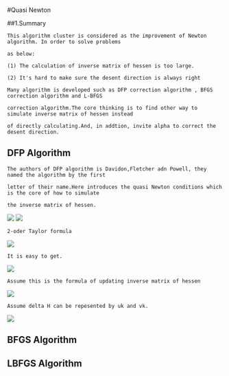 #Quasi Newton

##1.Summary
    
    This algorithm cluster is considered as the improvement of Newton algorithm. In order to solve problems 
    
    as below:
    
    (1) The calculation of inverse matrix of hessen is too large.
    
    (2) It's hard to make sure the desent direction is always right
    
    Many algorithm is developed such as DFP correction algorithm , BFGS correction algorithm and L-BFGS 
    
    correction algorithm.The core thinking is to find other way to simulate inverse matrix of hessen instead 
    
    of directly calculating.And, in addtion, invite alpha to correct the desent direction.
    
## DFP Algorithm

    The authors of DFP algorithm is Davidon,Fletcher adn Powell, they named the algorithm by the first 
    
    letter of their name.Here introduces the quasi Newton conditions which is the core of how to simulate 
    
    the inverse matrix of hessen.
    
<img src="http://chart.googleapis.com/chart?cht=tx&chl=H_%7Bk%7D%20%5C%20%5C%20%5C%20%5Capprox%20%20%5C%20%5C%20%5C%20G_%7Bk%7D%5E%7B-1%7D" style="border:none;" />

<img src="http://chart.googleapis.com/chart?cht=tx&chl=Set%20%5C%20%5C%20%5C%5C%20g(x)%3D%5Cnabla%20f(x)%20%5C%20%5C%20%5C%20%20g_%7Bk%7D%3D%5Cnabla%20f(x%5E%7Bk%7D)%20%5C%20%5C%20%5C%20G_%7Bk%7D%3D%5Cnabla%5E%7B2%7Df(x%5E%7Bk%7D)%20%5C%5C%0A%0A%0A" style="border:none;" />

    2-oder Taylor formula
    
<img src="http://chart.googleapis.com/chart?cht=tx&chl=g(x)%5Capprox%20g(x%5E%7Bk%2B1%7D)%2B%5Cnabla%5E%7B2%7Df(x%5E%7Bk%2B1%7D)(x-x%5E%7Bk%2B1%7D)%5C%5C%0Ag_%7Bk%7D%5Capprox%20g(x%5E%7Bk%2B1%7D)%2B%5Cnabla%5E%7B2%7Df(x%5E%7Bk%2B1%7D)(x%5E%7Bk%7D-x%5E%7Bk%2B1%7D)%5C%5C%0A" style="border:none;" />

    It is easy to get.

<img src="http://chart.googleapis.com/chart?cht=tx&chl=g_%7Bk%2B1%7D-g_%7Bk%7D%3DG_%7Bk%2B1%7D(x%5E%7Bk%7D-x%5E%7Bk%2B1%7D)%5C%5C%0A%0AG_%7Bk%2B1%7D%5E%7B-1%7D(g_%7Bk%2B1%7D-g_%7Bk%7D)%3D(x%5E%7Bk%7D-x%5E%7Bk%2B1%7D)%5C%5C%0A" style="border:none;" />
    
    
    Assume this is the formula of updating inverse matrix of hessen

<img src="http://chart.googleapis.com/chart?cht=tx&chl=H_%7Bk%2B1%7D%3DH_%7Bk%7D%2B%5CDelta%20H" style="border:none;" />

    Assume delta H can be repesented by uk and vk.
    
<img src="http://chart.googleapis.com/chart?cht=tx&chl=%5Calpha_%7Bk%7D%2C%5Cbeta%20_%7Bk%7D%20%5C%20%5C%20%5C%20%20%5Cin%20%5C%20%5C%20%5C%20R%5C%5C%0Au_%7Bk%7D%2Cv_%7Bk%7D%20%5C%20%5C%20%5C%20%20%5Cin%20%5C%20%5C%20%5C%20%20R%5E%7Bn%7D%5C%5C%0A%0A%5CDelta%20H%20%3D%20%5Calpha_%7Bk%7D%20u_%7Bk%7Du_%7Bk%7D%5E%7BT%7D%2B%5Cbeta%20_%7Bk%7D%20v_%7Bk%7Dv_%7Bk%7D%5E%7BT%7D" style="border:none;" />

    
    
    
    
## BFGS Algorithm

## LBFGS Algorithm


    
    
